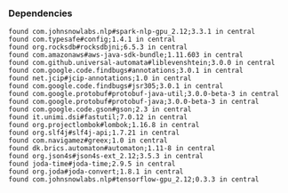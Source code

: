 ### Dependencies 
	found com.johnsnowlabs.nlp#spark-nlp-gpu_2.12;3.3.1 in central
	found com.typesafe#config;1.4.1 in central
	found org.rocksdb#rocksdbjni;6.5.3 in central
	found com.amazonaws#aws-java-sdk-bundle;1.11.603 in central
	found com.github.universal-automata#liblevenshtein;3.0.0 in central
	found com.google.code.findbugs#annotations;3.0.1 in central
	found net.jcip#jcip-annotations;1.0 in central
	found com.google.code.findbugs#jsr305;3.0.1 in central
	found com.google.protobuf#protobuf-java-util;3.0.0-beta-3 in central
	found com.google.protobuf#protobuf-java;3.0.0-beta-3 in central
	found com.google.code.gson#gson;2.3 in central
	found it.unimi.dsi#fastutil;7.0.12 in central
	found org.projectlombok#lombok;1.16.8 in central
	found org.slf4j#slf4j-api;1.7.21 in central
	found com.navigamez#greex;1.0 in central
	found dk.brics.automaton#automaton;1.11-8 in central
	found org.json4s#json4s-ext_2.12;3.5.3 in central
	found joda-time#joda-time;2.9.5 in central
	found org.joda#joda-convert;1.8.1 in central
	found com.johnsnowlabs.nlp#tensorflow-gpu_2.12;0.3.3 in central
